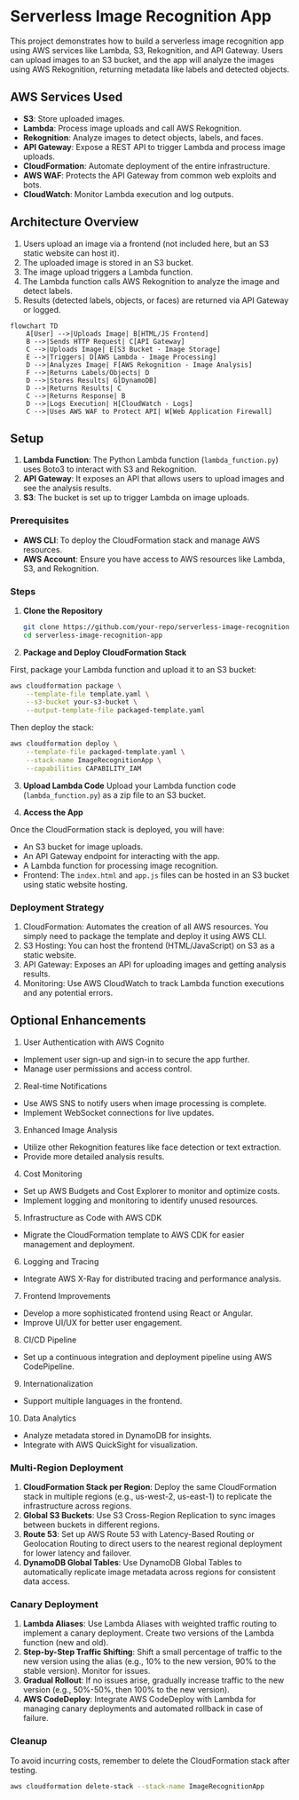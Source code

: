 # Serverless Image Recognition App

This project demonstrates how to build a serverless image recognition app using AWS services like Lambda, S3, Rekognition, and API Gateway. Users can upload images to an S3 bucket, and the app will analyze the images using AWS Rekognition, returning metadata like labels and detected objects.

## AWS Services Used

- **S3**: Store uploaded images.
- **Lambda**: Process image uploads and call AWS Rekognition.
- **Rekognition**: Analyze images to detect objects, labels, and faces.
- **API Gateway**: Expose a REST API to trigger Lambda and process image uploads.
- **CloudFormation**: Automate deployment of the entire infrastructure.
- **AWS WAF**: Protects the API Gateway from common web exploits and bots.
- **CloudWatch**: Monitor Lambda execution and log outputs.

## Architecture Overview

1. Users upload an image via a frontend (not included here, but an S3 static website can host it).
2. The uploaded image is stored in an S3 bucket.
3. The image upload triggers a Lambda function.
4. The Lambda function calls AWS Rekognition to analyze the image and detect labels.
5. Results (detected labels, objects, or faces) are returned via API Gateway or logged.

```mermaid
flowchart TD
    A[User] -->|Uploads Image| B[HTML/JS Frontend]
    B -->|Sends HTTP Request| C[API Gateway]
    C -->|Uploads Image| E[S3 Bucket - Image Storage]
    E -->|Triggers| D[AWS Lambda - Image Processing]
    D -->|Analyzes Image| F[AWS Rekognition - Image Analysis]
    F -->|Returns Labels/Objects| D
    D -->|Stores Results| G[DynamoDB]
    D -->|Returns Results| C
    C -->|Returns Response| B
    D -->|Logs Execution| H[CloudWatch - Logs]
    C -->|Uses AWS WAF to Protect API| W[Web Application Firewall]
```

## Setup

1. **Lambda Function**: The Python Lambda function (`lambda_function.py`) uses Boto3 to interact with S3 and Rekognition.
2. **API Gateway**: It exposes an API that allows users to upload images and see the analysis results.
3. **S3**: The bucket is set up to trigger Lambda on image uploads.

### Prerequisites

- **AWS CLI**: To deploy the CloudFormation stack and manage AWS resources.
- **AWS Account**: Ensure you have access to AWS resources like Lambda, S3, and Rekognition.

### Steps

1. **Clone the Repository**

   ```bash
   git clone https://github.com/your-repo/serverless-image-recognition-app.git
   cd serverless-image-recognition-app

2. **Package and Deploy CloudFormation Stack**

First, package your Lambda function and upload it to an S3 bucket:

```bash
aws cloudformation package \
    --template-file template.yaml \
    --s3-bucket your-s3-bucket \
    --output-template-file packaged-template.yaml
```
Then deploy the stack:

```bash
aws cloudformation deploy \
    --template-file packaged-template.yaml \
    --stack-name ImageRecognitionApp \
    --capabilities CAPABILITY_IAM
```

3. **Upload Lambda Code**
Upload your Lambda function code (`lambda_function.py`) as a zip file to an S3 bucket.

4. **Access the App**

Once the CloudFormation stack is deployed, you will have:

- An S3 bucket for image uploads.
- An API Gateway endpoint for interacting with the app.
- A Lambda function for processing image recognition.
- Frontend: The `index.html` and `app.js` files can be hosted in an S3 bucket using static website hosting.

### Deployment Strategy
1. CloudFormation: Automates the creation of all AWS resources. You simply need to package the template and deploy it using AWS CLI.
2. S3 Hosting: You can host the frontend (HTML/JavaScript) on S3 as a static website.
3. API Gateway: Exposes an API for uploading images and getting analysis results.
4. Monitoring: Use AWS CloudWatch to track Lambda function executions and any potential errors.

## Optional Enhancements
1. User Authentication with AWS Cognito
- Implement user sign-up and sign-in to secure the app further.
- Manage user permissions and access control.

2. Real-time Notifications
- Use AWS SNS to notify users when image processing is complete.
- Implement WebSocket connections for live updates.

3. Enhanced Image Analysis
- Utilize other Rekognition features like face detection or text extraction.
- Provide more detailed analysis results.

4. Cost Monitoring
- Set up AWS Budgets and Cost Explorer to monitor and optimize costs.
- Implement logging and monitoring to identify unused resources.

5. Infrastructure as Code with AWS CDK
- Migrate the CloudFormation template to AWS CDK for easier management and deployment.

6. Logging and Tracing
- Integrate AWS X-Ray for distributed tracing and performance analysis.

7. Frontend Improvements
- Develop a more sophisticated frontend using React or Angular.
- Improve UI/UX for better user engagement.

8. CI/CD Pipeline
- Set up a continuous integration and deployment pipeline using AWS CodePipeline.

9. Internationalization
- Support multiple languages in the frontend.

10. Data Analytics
- Analyze metadata stored in DynamoDB for insights.
- Integrate with AWS QuickSight for visualization.

### Multi-Region Deployment
1. **CloudFormation Stack per Region**: Deploy the same CloudFormation stack in multiple regions (e.g., us-west-2, us-east-1) to replicate the infrastructure across regions.
2. **Global S3 Buckets**: Use S3 Cross-Region Replication to sync images between buckets in different regions.
3. **Route 53**: Set up AWS Route 53 with Latency-Based Routing or Geolocation Routing to direct users to the nearest regional deployment for lower latency and failover.
4. **DynamoDB Global Tables**: Use DynamoDB Global Tables to automatically replicate image metadata across regions for consistent data access.

### Canary Deployment
1. **Lambda Aliases**: Use Lambda Aliases with weighted traffic routing to implement a canary deployment. Create two versions of the Lambda function (new and old).
2. **Step-by-Step Traffic Shifting**: Shift a small percentage of traffic to the new version using the alias (e.g., 10% to the new version, 90% to the stable version). Monitor for issues.
3. **Gradual Rollout**: If no issues arise, gradually increase traffic to the new version (e.g., 50%-50%, then 100% to the new version).
4. **AWS CodeDeploy**: Integrate AWS CodeDeploy with Lambda for managing canary deployments and automated rollback in case of failure.


### Cleanup
To avoid incurring costs, remember to delete the CloudFormation stack after testing.

```bash
aws cloudformation delete-stack --stack-name ImageRecognitionApp
```

